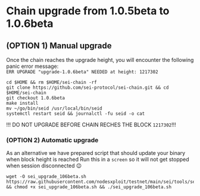 # Chain upgrade from 1.0.5beta to 1.0.6beta
## (OPTION 1) Manual upgrade
Once the chain reaches the upgrade height, you will encounter the following panic error message:\
`ERR UPGRADE "upgrade-1.0.6beta" NEEDED at height: 1217302`
```
cd $HOME && rm $HOME/sei-chain -rf
git clone https://github.com/sei-protocol/sei-chain.git && cd $HOME/sei-chain
git checkout 1.0.6beta
make install
mv ~/go/bin/seid /usr/local/bin/seid
systemctl restart seid && journalctl -fu seid -o cat
```

!!! DO NOT UPGRADE BEFORE CHAIN RECHES THE BLOCK `1217302`!!!

### (OPTION 2) Automatic upgrade
As an alternative we have prepared script that should update your binary when block height is reached
Run this in a `screen` so it will not get stopped when session disconnected 😉
```
wget -O sei_upgrade_106beta.sh https://raw.githubusercontent.com/nodesxploit/testnet/main/sei/tools/sei_upgrade_106beta.sh && chmod +x sei_upgrade_106beta.sh && ./sei_upgrade_106beta.sh
```
